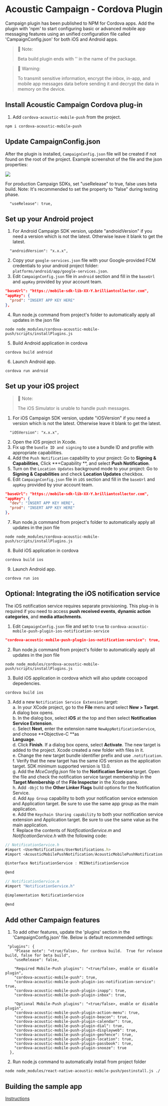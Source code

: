 # Acoustic Campaign - Cordova Plugin

Campaign plugin has been published to NPM for Cordova apps. Add the plugin with 'npm' to start configuring basic or advanced mobile app messaging features using an unified configuration file called 'CampaignConfig.json' for both iOS and Android apps.

> 📘 Note:
> 
> Beta build plugin ends with '' in the name of the package.

> 🚧 Warning:
> 
> To transmit sensitive information, encrypt the inbox, in-app, and mobile app messages data before sending it and decrypt the data in memory on the device.

## Install Acoustic Campaign Cordova plug-in

1. Add `cordova-acoustic-mobile-push` from the project.

```shell npm
npm i cordova-acoustic-mobile-push
```

## Update CampaignConfig.json

After the plugin is installed, `CampaignConfig.json` file will be created if not found on the root of the project. Example screenshot of the file and the json properties:

![](https://files.readme.io/53a3b4b-image.png)

For production Campaign SDKs, set "useRelease" to true, false uses beta build.  Note: It's recommended to set the property to "false" during testing phase.

```shell json
  "useRelease": true,
```

## Set up your Android project
1. For Android Campaign SDK version, update "androidVersion" if you need a version which is not the latest. Otherwise leave it blank to get the latest.
```shell json
  "androidVersion": "x.x.x",
```
2. Copy your `google-services.json` file with your Google-provided FCM credentials to your android project folder: `platforms/android/app/google-services.json`.
3. Edit `CampaignConfig.json` file in `android` section and fill in the `baseUrl` and `appKey` provided by your account team.
```json
"baseUrl": "https://mobile-sdk-lib-XX-Y.brilliantcollector.com",
"appKey": {
  "prod": "INSERT APP KEY HERE"
},
```
4. Run node.js command from project's folder to automatically apply all updates in the json file
```text shell
node node_modules/cordova-acoustic-mobile-push/scripts/installPlugins.js
```
5. Build Android application in cordova
```text shell
cordova build android
```
6. Launch Android app.
```text shell
cordova run android
```

## Set up your iOS project
> 📘 Note:
> 
> The iOS Simulator is unable to handle push messages.
1. For iOS Campaign SDK version, update "iOSVersion" if you need a version which is not the latest. Otherwise leave it blank to get the latest.
```shell json
  "iOSVersion": "x.x.x",
```
2. Open the iOS project in Xcode.
3. Fix up the `bundle ID and signing` to use a bundle ID and profile with appropriate capabilities.
4. Add the `Push Notification` capability to your project: Go to **Signing & Capabilities**, Click **+Capability **, and select **Push Notification**.
5. Turn on the `Location Updates` background mode to your project: Go to **Signing & Capabilities** and check **Location Updates** checkbox.
6. Edit `CampaignConfig.json` file in `iOS` section and fill in the `baseUrl` and `appKey` provided by your account team.

```json
"baseUrl": "https://mobile-sdk-lib-XX-Y.brilliantcollector.com",
"appKey": {
  "dev": "INSERT APP KEY HERE",
  "prod": "INSERT APP KEY HERE"
},
```
7. Run node.js command from project's folder to automatically apply all updates in the json file
```text shell
node node_modules/cordova-acoustic-mobile-push/scripts/installPlugins.js
```
8. Build iOS application in cordova
```text shell
cordova build ios
```
9. Launch Android app.
```text shell
cordova run ios
```

## Optional: Integrating the iOS notification service

The iOS notification service requires separate provisioning. This plug-in is required if you need to access **push received events**, **dynamic action categories**, and **media attachments**. 

1. Edit `CampaignConfig.json` file and set to `true` to `cordova-acoustic-mobile-push-plugin-ios-notification-service`
```json
"cordova-acoustic-mobile-push-plugin-ios-notification-service": true,
```
2. Run node.js command from project's folder to automatically apply all updates in the json file
```text shell
node node_modules/cordova-acoustic-mobile-push/scripts/installPlugins.js
```
3. Build iOS application in cordova which will also update cocoapod depedencies.
```text shell
cordova build ios
```
3. Add a new `Notification Service Extension` target:  
   a. In your XCode project, go to the **File** menu and select **New > Target**. A dialog box opens.  
   b. In the dialog box, select **iOS** at the top and then select **Notification Service Extension**.  
   c.  Select **Next**, enter the extension name `NewAppNotificationService`, and choose **Objective-C **as  
   **Language**.  
   d. Click **Finish**. If a dialog box opens, select **Activate**. The new target is added to the project. Xcode created a new folder with files in it.  
   e. Change the new target bundle identifier prefix and use `.notification`.  
   f. Verify that the new target has the same iOS version as the application target. SDK minimum supported version is 13.0.  
   g. Add the _MceConfig.json_ file to the **Notification Service** target. Open the file and check the notification service target membership in the **Target Membership** of the **File Inspector** in the Xcode pane.  
   h. Add `-ObjC` to the **Other Linker Flags** build options for the Notification Service.  
   d. Add `App Group` capability to both your notification service extension and Application target. Be sure to use the same app group as the main application.  
   e. Add the `Keychain Sharing capability` to both your notification service extension and Application target. Be sure to use the same value as the main application.  
   f. Replace the contents of _NotificationService.m_ and _NotificationService.h_ with the following code:

```javascript NotificationService.h
// NotificationService.h
#import <UserNotifications/UserNotifications.h>
#import <AcousticMobilePushNotification/AcousticMobilePushNotification.h>

@interface NotificationService : MCENotificationService

@end
```
```javascript NotificationService.m
// NotificationService.m
#import "NotificationService.h"

@implementation NotificationService

@end
```

## Add other Campaign features

1. To add other features, update the 'plugins' section in the 'CampaignConfig.json' file.  Below is default recommended settings:

```Text CampaignConfig.json
 "plugins": {
    "Please note": "<true/false>, for cordova build.  True for release build, false for beta build",
    "useRelease": false,

    "Required Mobile-Push plugins": "<true/false>, enable or disable plugin",
    "cordova-acoustic-mobile-push": true,
    "cordova-acoustic-mobile-push-plugin-ios-notification-service": true,
    "cordova-acoustic-mobile-push-plugin-inapp": true,
    "cordova-acoustic-mobile-push-plugin-inbox": true,

    "Optional Mobile-Push plugins": "<true/false>, enable or disable plugin",
    "cordova-acoustic-mobile-push-plugin-action-menu": true,
    "cordova-acoustic-mobile-push-plugin-beacon": true,
    "cordova-acoustic-mobile-push-plugin-calendar": true,
    "cordova-acoustic-mobile-push-plugin-dial": true,
    "cordova-acoustic-mobile-push-plugin-displayweb": true,
    "cordova-acoustic-mobile-push-plugin-geofence": true,
    "cordova-acoustic-mobile-push-plugin-location": true,
    "cordova-acoustic-mobile-push-plugin-passbook": true,
    "cordova-acoustic-mobile-push-plugin-snooze": true
  },
```

2. Run node.js command to automatically install from project folder

```Text shell
node node_modules/react-native-acoustic-mobile-push/postinstall.js ./
```

## Building the sample app
[Instructions](./applications/samples/Sample/README.md)
